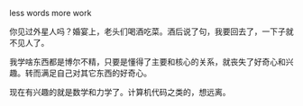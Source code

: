 less words more work

你见过外星人吗？婚宴上，老头们喝酒吃菜。酒后说了句，我要回去了，一下子就不见人了。

我学啥东西都是博尔不精，只要是懂得了主要和核心的关系，就丧失了好奇心和兴趣。转而满足自己对其它东西的好奇心。

现在有兴趣的就是数学和力学了。计算机代码之类的，想远离。

